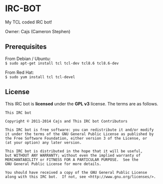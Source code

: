 IRC-BOT
=======
My TCL coded IRC bot!

Owner: Cajs (Cameron Stephen)

## Prerequisites 
From Debian / Ubuntu:  
    ```
    $ sudo apt-get install tcl tcl-dev tcl8.6 tcl8.6-dev  
    ```
    
From Red Hat:  
    ```
    $ sudo yum install tcl tcl-devel  
    ```  

## License

This IRC bot is **licensed** under the **GPL v3** license. The terms are as follows.

    This IRC bot

    Copyright © 2011-2014 Cajs and This IRC bot Contributors

    This IRC bot is free software: you can redistribute it and/or modify
    it under the terms of the GNU General Public License as published by
    the Free Software Foundation, either version 3 of the License, or
    (at your option) any later version.

    This IRC bot is distributed in the hope that it will be useful,
    but WITHOUT ANY WARRANTY; without even the implied warranty of
    MERCHANTABILITY or FITNESS FOR A PARTICULAR PURPOSE.  See the
    GNU General Public License for more details.

    You should have received a copy of the GNU General Public License
    along with this IRC bot.  If not, see <http://www.gnu.org/licenses/>.
